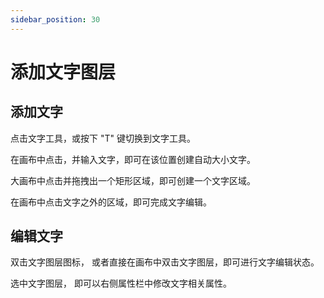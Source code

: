 ```yaml
---
sidebar_position: 30
---
```


# 添加文字图层

## 添加文字

点击文字工具，或按下 "T" 键切换到文字工具。

在画布中点击，并输入文字，即可在该位置创建自动大小文字。

大画布中点击并拖拽出一个矩形区域，即可创建一个文字区域。

在画布中点击文字之外的区域，即可完成文字编辑。

## 编辑文字

双击文字图层图标， 或者直接在画布中双击文字图层，即可进行文字编辑状态。

选中文字图层， 即可以右侧属性栏中修改文字相关属性。
